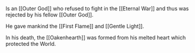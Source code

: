 Is an [[Outer God]] who refused to fight in the [[Eternal War]] and thus was rejected by his fellow [[Outer God]].

He gave mankind the [[First Flame]] and [[Gentle Light]].

In his death, the [[Oakenhearth]] was formed from his melted heart which protected the World.